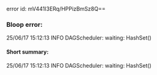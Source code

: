 error id: mV441I3ERq/HPPizBmSz8Q==
### Bloop error:

25/06/17 15:12:13 INFO DAGScheduler: waiting: HashSet()
#### Short summary: 

25/06/17 15:12:13 INFO DAGScheduler: waiting: HashSet()